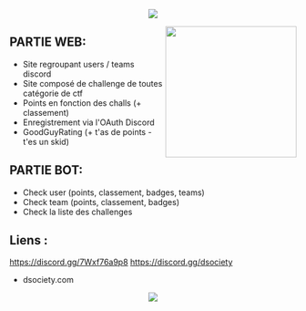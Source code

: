 <p align="center"><img src="https://media.discordapp.net/attachments/816098501632852038/816107170764554310/unknown.png"></a>
</p>
<p align="center">


<img align='right' src="https://media.discordapp.net/attachments/816098501632852038/816313571532341258/rrrs.png?width=701&height=701" width="230">

## PARTIE WEB:
 - Site regroupant users / teams discord
 - Site composé de challenge de toutes catégorie de ctf
 - Points en fonction des challs (+ classement)
 - Enregistrement via l'OAuth Discord
 - GoodGuyRating (+ t'as de points - t'es un skid)

## PARTIE BOT:
 - Check user (points, classement, badges, teams)
 - Check team (points, classement, badges)
 - Check la liste des challenges

## Liens : 
https://discord.gg/7Wxf76a9p8
https://discord.gg/dsociety
- dsociety.com

<p align="center">
  <a href="https://discord.gg/apo"><img src="https://media.discordapp.net/attachments/816098501632852038/816112222815256596/unknown.png?width=851&height=200"></a>
</p>
